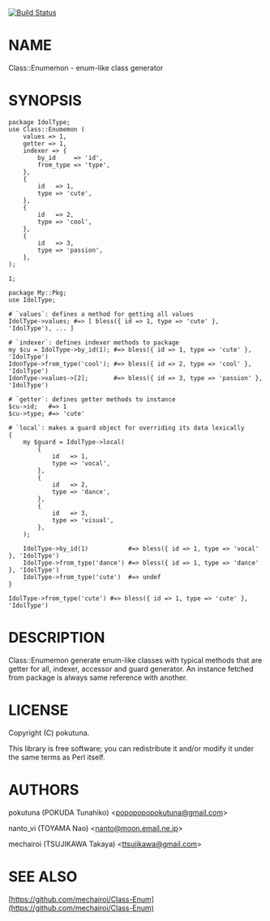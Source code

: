 [![Build Status](https://travis-ci.org/pokutuna/p5-Class-Enumemon.svg?branch=master)](https://travis-ci.org/pokutuna/p5-Class-Enumemon)
# NAME

Class::Enumemon - enum-like class generator

# SYNOPSIS

    package IdolType;
    use Class::Enumemon (
        values => 1,
        getter => 1,
        indexer => {
            by_id     => 'id',
            from_type => 'type',
        },
        {
            id   => 1,
            type => 'cute',
        },
        {
            id   => 2,
            type => 'cool',
        },
        {
            id   => 3,
            type => 'passion',
        },
    );

    1;

    package My::Pkg;
    use IdolType;

    # `values`: defines a method for getting all values
    IdolType->values; #=> [ bless({ id => 1, type => 'cute' }, 'IdolType'), ... ]

    # `indexer`: defines indexer methods to package
    my $cu = IdolType->by_id(1); #=> bless({ id => 1, type => 'cute' }, 'IdolType')
    IdonType->from_type('cool'); #=> bless({ id => 2, type => 'cool' }, 'IdolType')
    IdonType->values->[2];       #=> bless({ id => 3, type => 'passion' }, 'IdolType')

    # `getter`: defines getter methods to instance
    $cu->id;   #=> 1
    $cu->type; #=> 'cute'

    # `local`: makes a guard object for overriding its data lexically
    {
        my $guard = IdolType->local(
            {
                id   => 1,
                type => 'vocal',
            },
            {
                id   => 2,
                type => 'dance',
            },
            {
                id   => 3,
                type => 'visual',
            },
        );

        IdolType->by_id(1)           #=> bless({ id => 1, type => 'vocal' }, 'IdolType')
        IdolType->from_type('dance') #=> bless({ id => 1, type => 'dance' }, 'IdolType')
        IdolType->from_type('cute')  #=> undef
    }

    IdolType->from_type('cute') #=> bless({ id => 1, type => 'cute' }, 'IdolType')

# DESCRIPTION

Class::Enumemon generate enum-like classes with typical methods that are getter for all, indexer, accessor and guard generator.
An instance fetched from package is always same reference with another.

# LICENSE

Copyright (C) pokutuna.

This library is free software; you can redistribute it and/or modify
it under the same terms as Perl itself.

# AUTHORS

pokutuna (POKUDA Tunahiko) &lt;popopopopokutuna@gmail.com>

nanto\_vi (TOYAMA Nao) &lt;nanto@moon.email.ne.jp>

mechairoi (TSUJIKAWA Takaya) &lt;ttsujikawa@gmail.com>

# SEE ALSO

[https://github.com/mechairoi/Class-Enum](https://github.com/mechairoi/Class-Enum)
